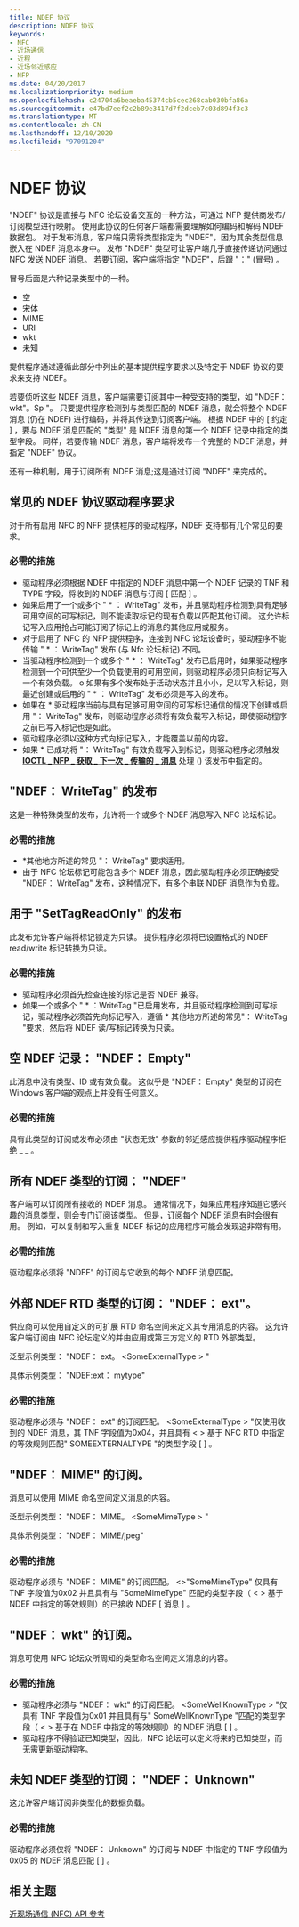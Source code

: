 ```yaml
---
title: NDEF 协议
description: NDEF 协议
keywords:
- NFC
- 近场通信
- 近程
- 近场邻近感应
- NFP
ms.date: 04/20/2017
ms.localizationpriority: medium
ms.openlocfilehash: c24704a6beaeba45374cb5cec268cab030bfa86a
ms.sourcegitcommit: e47bd7eef2c2b89e3417d7f2dceb7c03d894f3c3
ms.translationtype: MT
ms.contentlocale: zh-CN
ms.lasthandoff: 12/10/2020
ms.locfileid: "97091204"
---
```

# <a name="ndef-protocol"></a>NDEF 协议


"NDEF" 协议是直接与 NFC 论坛设备交互的一种方法，可通过 NFP 提供商发布/订阅模型进行映射。 使用此协议的任何客户端都需要理解如何编码和解码 NDEF 数据包。 对于发布消息，客户端只需将类型指定为 "NDEF"，因为其余类型信息嵌入在 NDEF 消息本身中。 发布 "NDEF" 类型可让客户端几乎直接传递访问通过 NFC 发送 NDEF 消息。 若要订阅，客户端将指定 "NDEF"，后跟 "：" (冒号) 。

冒号后面是六种记录类型中的一种。

-   空
-   宋体
-   MIME
-   URI
-   wkt
-   未知

提供程序通过遵循此部分中列出的基本提供程序要求以及特定于 NDEF 协议的要求来支持 NDEF。

若要侦听这些 NDEF 消息，客户端需要订阅其中一种受支持的类型，如 "NDEF： wkt"。Sp "。 只要提供程序检测到与类型匹配的 NDEF 消息，就会将整个 NDEF 消息 (仍在 NDEF) 进行编码，并将其传送到订阅客户端。 根据 NDEF 中的 \[ 约定 \] ，要与 NDEF 消息匹配的 "类型" 是 NDEF 消息的第一个 NDEF 记录中指定的类型字段。 同样，若要传输 NDEF 消息，客户端将发布一个完整的 NDEF 消息，并指定 "NDEF" 协议。

还有一种机制，用于订阅所有 NDEF 消息;这是通过订阅 "NDEF" 来完成的。

## <a name="common-ndef-protocol-driver-requirements"></a>常见的 NDEF 协议驱动程序要求


对于所有启用 NFC 的 NFP 提供程序的驱动程序，NDEF 支持都有几个常见的要求。

### <a name="required-actions"></a>必需的措施

-   驱动程序必须根据 NDEF 中指定的 NDEF 消息中第一个 NDEF 记录的 TNF 和 TYPE 字段，将收到的 NDEF 消息与订阅 \[ 匹配 \] 。
-   如果启用了一个或多个 " \* ： WriteTag" 发布，并且驱动程序检测到具有足够可用空间的可写标记，则不能读取标记的现有负载以匹配其他订阅。 这允许标记写入应用抢占可能订阅了标记上的消息的其他应用或服务。
-   对于启用了 NFC 的 NFP 提供程序，连接到 NFC 论坛设备时，驱动程序不能传输 " \* ： WriteTag" 发布 (与 Nfc 论坛标记) 不同。
-   当驱动程序检测到一个或多个 " \* ： WriteTag" 发布已启用时，如果驱动程序检测到一个可供至少一个负载使用的可用空间，则驱动程序必须只向标记写入一个有效负载。 o 如果有多个发布处于活动状态并且小小，足以写入标记，则最近创建或启用的 " \* ： WriteTag" 发布必须是写入的发布。
-   如果在 \* 驱动程序当前与具有足够可用空间的可写标记通信的情况下创建或启用 "： WriteTag" 发布，则驱动程序必须将有效负载写入标记，即使驱动程序之前已写入标记也是如此。
-   驱动程序必须以这种方式向标记写入，才能覆盖以前的内容。
-   如果 \* 已成功将 "： WriteTag" 有效负载写入到标记，则驱动程序必须触发 [**IOCTL \_ NFP \_ 获取 \_ 下一次 \_ 传输的 \_ 消息**](/windows-hardware/drivers/ddi/nfpdev/ni-nfpdev-ioctl_nfp_get_next_transmitted_message) 处理 () 该发布中指定的。

## <a name="publications-for-ndefwritetag"></a>"NDEF： WriteTag" 的发布


这是一种特殊类型的发布，允许将一个或多个 NDEF 消息写入 NFC 论坛标记。

### <a name="required-actions"></a>必需的措施

-   \*其他地方所述的常见 "： WriteTag" 要求适用。
-   由于 NFC 论坛标记可能包含多个 NDEF 消息，因此驱动程序必须正确接受 "NDEF： WriteTag" 发布，这种情况下，有多个串联 NDEF 消息作为负载。

## <a name="publications-for-settagreadonly"></a>用于 "SetTagReadOnly" 的发布


此发布允许客户端将标记锁定为只读。 提供程序必须将已设置格式的 NDEF read/write 标记转换为只读。

### <a name="required-actions"></a>必需的措施

-   驱动程序必须首先检查连接的标记是否 NDEF 兼容。
-   如果一个或多个 " \* ：WriteTag "已启用发布，并且驱动程序检测到可写标记，驱动程序必须首先向标记写入，遵循 \* 其他地方所述的常见"： WriteTag "要求，然后将 NDEF 读/写标记转换为只读。

## <a name="empty-ndef-record-ndefempty"></a>空 NDEF 记录： "NDEF： Empty"


此消息中没有类型、ID 或有效负载。 这似乎是 "NDEF： Empty" 类型的订阅在 Windows 客户端的观点上并没有任何意义。

### <a name="required-actions"></a>必需的措施

具有此类型的订阅或发布必须由 "状态无效" 参数的邻近感应提供程序驱动程序拒绝 \_ \_ 。

## <a name="subscriptions-for-all-ndef-types-ndef"></a>所有 NDEF 类型的订阅： "NDEF"


客户端可以订阅所有接收的 NDEF 消息。 通常情况下，如果应用程序知道它感兴趣的消息类型，则会专门订阅该类型。 但是，订阅每个 NDEF 消息有时会很有用。 例如，可以复制和写入重复 NDEF 标记的应用程序可能会发现这非常有用。

### <a name="required-actions"></a>必需的措施

驱动程序必须将 "NDEF" 的订阅与它收到的每个 NDEF 消息匹配。

## <a name="subscriptions-for-external-ndef-rtd-types-ndefext"></a>外部 NDEF RTD 类型的订阅： "NDEF： ext"。


供应商可以使用自定义的可扩展 RTD 命名空间来定义其专用消息的内容。 这允许客户端订阅由 NFC 论坛定义的并由应用或第三方定义的 RTD 外部类型。

泛型示例类型： "NDEF： ext。 &lt;SomeExternalType &gt; "

具体示例类型： "NDEF:ext： mytype"

### <a name="required-actions"></a>必需的措施

驱动程序必须与 "NDEF： ext" 的订阅匹配。 &lt;SomeExternalType &gt; "仅使用收到的 NDEF 消息，其 TNF 字段值为0x04，并且具有 &lt; &gt; 基于 NFC RTD 中指定的等效规则匹配" SOMEEXTERNALTYPE "的类型字段 \[ \] 。

## <a name="subscriptions-for-ndefmime"></a>"NDEF： MIME" 的订阅。


消息可以使用 MIME 命名空间定义消息的内容。

泛型示例类型： "NDEF： MIME。 &lt;SomeMimeType &gt; "

具体示例类型： "NDEF： MIME/jpeg"

### <a name="required-actions"></a>必需的措施

驱动程序必须与 "NDEF： MIME" 的订阅匹配。 &lt;&gt;"SomeMimeType" 仅具有 TNF 字段值为0x02 并且具有与 "SomeMimeType" 匹配的类型字段（ &lt; &gt; 基于 NDEF 中指定的等效规则）的已接收 NDEF \[ 消息 \] 。

## <a name="subscriptions-for-ndefwkt"></a>"NDEF： wkt" 的订阅。


消息可使用 NFC 论坛众所周知的类型命名空间定义消息的内容。

### <a name="required-actions"></a>必需的措施

-   驱动程序必须与 "NDEF： wkt" 的订阅匹配。 &lt;SomeWellKnownType &gt; "仅具有 TNF 字段值为0x01 并且具有与" SomeWellKnownType "匹配的类型字段（ &lt; &gt; 基于在 NDEF 中指定的等效规则）的 NDEF 消息 \[ \] 。
-   驱动程序不得验证已知类型，因此，NFC 论坛可以定义将来的已知类型，而无需更新驱动程序。

## <a name="subscriptions-for-unknown-ndef-type-ndefunknown"></a>未知 NDEF 类型的订阅： "NDEF： Unknown"


这允许客户端订阅非类型化的数据负载。

### <a name="required-actions"></a>必需的措施

驱动程序必须仅将 "NDEF： Unknown" 的订阅与 NDEF 中指定的 TNF 字段值为0x05 的 NDEF 消息匹配 \[ \] 。

 

 
## <a name="related-topics"></a>相关主题
[近现场通信 (NFC) API 参考](/windows-hardware/drivers/ddi/_nfpdrivers/)
